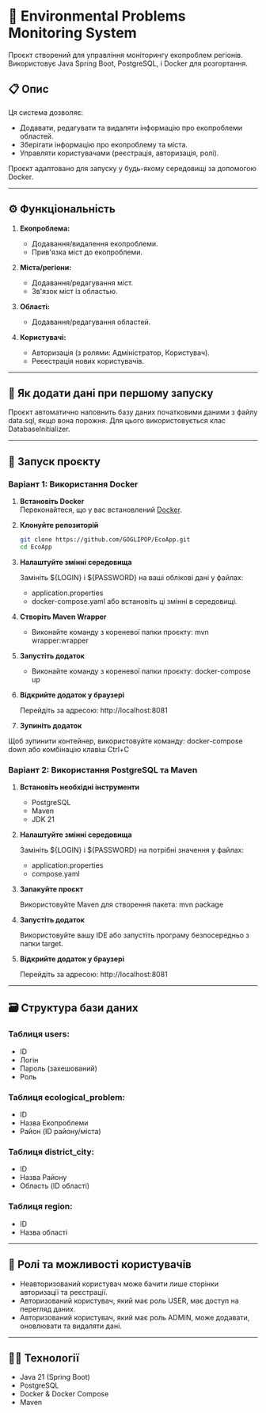 # 🌿 Environmental Problems Monitoring System

Проєкт створений для управління моніторингу екопроблем регіонів. Використовує Java Spring Boot, PostgreSQL, і Docker для розгортання.

## 📋 Опис

Ця система дозволяє:
- Додавати, редагувати та видаляти інформацію про екопроблеми областей.
- Зберігати інформацію про екопроблему та міста.
- Управляти користувачами (реєстрація, авторизація, ролі).

Проєкт адаптовано для запуску у будь-якому середовищі за допомогою Docker.

---

## ⚙️ Функціональність

1. **Екопроблема:**
   - Додавання/видалення екопроблеми.
   - Прив'язка міст до екопроблеми.

2. **Міста/регіони:**
   - Додавання/редагування міст.
   - Зв'язок міст із областью.

3. **Області:**
   - Додавання/редагування областей.

4. **Користувачі:**
   - Авторизація (з ролями: Адміністратор, Користувач).
   - Реєестрація нових користувачів.

---

## 📖 Як додати дані при першому запуску

Проєкт автоматично наповнить базу даних початковими даними з файлу data.sql, якщо вона порожня. Для цього використовується клас DatabaseInitializer.

---

## 🚀 Запуск проєкту

### Варіант 1: Використання Docker

1. **Встановіть Docker**  
   Переконайтеся, що у вас встановлений [Docker](https://www.docker.com/).

2. **Клонуйте репозиторій**  
   ```bash
   git clone https://github.com/GOGLIPOP/EcoApp.git
   cd EcoApp

3. **Налаштуйте змінні середовища**

   Замініть ${LOGIN} і ${PASSWORD} на ваші облікові дані у файлах:

   - application.properties
   - docker-compose.yaml або встановіть ці змінні в середовищі.
  
4. **Створіть Maven Wrapper**
   
    - Виконайте команду з кореневої папки проєкту: mvn wrapper:wrapper

6. **Запустіть додаток**

   - Виконайте команду з кореневої папки проєкту: docker-compose up

7. **Відкрийте додаток у браузері**

   Перейдіть за адресою: http://localhost:8081

8. **Зупиніть додаток**

Щоб зупинити контейнер, використовуйте команду: docker-compose down або комбінацію клавіш Ctrl+C

### Варіант 2: Використання PostgreSQL та Maven

1. **Встановіть необхідні інструменти**

   - PostgreSQL
   - Maven
   - JDK 21

2. **Налаштуйте змінні середовища**

   Замініть ${LOGIN} і ${PASSWORD} на потрібні значення у файлах: 

   - application.properties
   - compose.yaml

3. **Запакуйте проєкт**

   Використовуйте Maven для створення пакета: mvn package

4. **Запустіть додаток**

   Використовуйте вашу IDE або запустіть програму безпосередньо з папки target.

5. **Відкрийте додаток у браузері**

   Перейдіть за адресою: http://localhost:8081

---

## 🗃️ Структура бази даних

### Таблиця users:
- ID
- Логін
- Пароль (захешований)
- Роль

### Таблиця ecological_problem:
- ID
- Назва Екопроблеми
- Район (ID району/міста)

### Таблиця district_city:
- ID
- Назва Району
- Область (ID області)

### Таблиця region:
- ID
- Назва області

---

## 📝 Ролі та можливості користувачів

- Неавторизований користувач може бачити лише сторінки авторизації та реєстрації.
- Авторизований користувач, який має роль USER, має доступ на перегляд даних.
- Авторизований користувач, який має роль ADMIN, може додавати, оновлювати та видаляти дані.

---

## 🧑‍💻 Технології

- Java 21 (Spring Boot)
- PostgreSQL
- Docker & Docker Compose
- Maven






